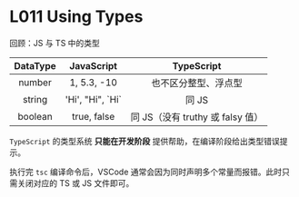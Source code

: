 # L011 Using Types



回顾：JS 与 TS 中的类型

| DataType |       JavaScript       |            TypeScript            |
| :------: | :--------------------: | :------------------------------: |
|  number  |      1, 5.3, -10       |       也不区分整型、浮点型       |
|  string  | 'Hi', "Hi", &grave;Hi` |              同 JS               |
| boolean  |      true, false       | 同 JS（没有 truthy 或 falsy 值） |



`TypeScript` 的类型系统 **只能在开发阶段** 提供帮助，在编译阶段给出类型错误提示。

执行完 `tsc` 编译命令后，VSCode 通常会因为同时声明多个常量而报错。此时只需关闭对应的 TS 或 JS 文件即可。
